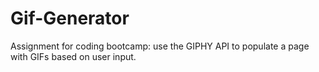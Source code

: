# Gif-Generator
Assignment for coding bootcamp: use the GIPHY API to populate a page with GIFs based on user input.
